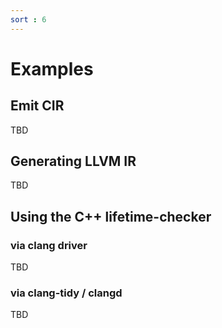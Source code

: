 ```yaml
---
sort : 6
---
```


# Examples

## Emit CIR
TBD

## Generating LLVM IR
TBD

## Using the C++ lifetime-checker

### via clang driver
TBD

### via clang-tidy / clangd
TBD


